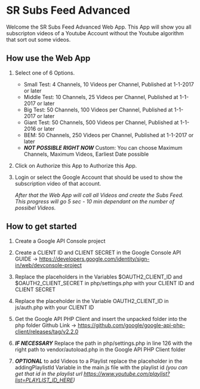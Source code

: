 # SR Subs Feed Advanced

Welcome the SR Subs Feed Advanced Web App.
This App will show you all subscripton videos of a Youtube Account without the Youtube algorithm that sort out some videos.

## How use the Web App

1. Select one of 6 Options.
    - Small Test: 4 Channels, 10 Videos per Channel, Published at 1-1-2017 or later
    - Middle Test: 10 Channels, 25 Videos per Channel, Published at 1-1-2017 or later
    - Big Test: 50 Channels, 100 Videos per Channel, Published at 1-1-2017 or later
    - Giant Test: 50 Channels, 500 Videos per Channel, Published at 1-1-2016 or later
    - BEM: 50 Channels, 250 Videos per Channel, Published at 1-1-2017 or later
    - **_NOT POSSIBLE RIGHT NOW_** Custom: You can choose Maximum Channels, Maximum Videos, Earliest Date possible 

2. Click on Authorize this App to Authorize this App.

3. Login or select the Google Account that should be used to show the subscription video of that account.

    *After that the Web App will call all Videos and create the Subs Feed. 
    This progress will go 5 sec - 10 min dependant on the number of possibel Videos.*

## How to get started

1. Create a Google API Console project

2. Create a CLIENT ID and CLIENT SECRET in the Google Console API 
    GUIDE -> https://developers.google.com/identity/sign-in/web/devconsole-project

3. Replace the placeholders in the Variables $OAUTH2_CLIENT_ID and $OAUTH2_CLIENT_SECRET in php/settings.php with your CLIENT ID and CLIENT SECRET

4. Replace the placeholder in the Variable OAUTH2_CLIENT_ID in js/auth.php with your CLIENT ID

5. Get the Google API PHP Client and insert the unpacked folder into the php folder
    Github Link -> https://github.com/google/google-api-php-client/releases/tag/v2.2.0
    
6. **_IF NECESSARY_** Replace the path in php/settings.php in line 126 with the right path to vendor/autoload.php in the Google API PHP Client folder

7. **_OPTIONAL_** to add Videos to a Playlist replace the placeholder in the addingPlaylistId Variable in the main.js file with the playlist id *(you can get that id in the playlist url https://www.youtube.com/playlist?list=PLAYLIST_ID_HERE)*
